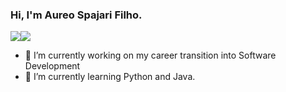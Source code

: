 ### Hi, I'm Aureo Spajari Filho.

<div style="display: flex; flex-direction: row;">
 <img class="img" src="https://github-readme-stats.vercel.app/api?username=aureospajari&show_icons=true&theme=vue" />
 <img class="img" src="https://github-readme-stats.vercel.app/api/top-langs/?username=aureospajari&theme=vue&layout=compact" />
</div>

- 🔭 I’m currently working on my career transition into Software Development
- 🌱 I’m currently learning Python and Java.
